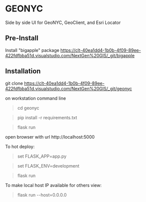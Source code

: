 # GEONYC

Side by side UI for GeoNYC, GeoClient, and Esri Locator

## Pre-Install

Install "bigapple" package
https://clt-40ea1dd4-1b0b-4f09-89ee-422fdfbba51d.visualstudio.com/NextGen%20GIS/_git/bigapple

## Installation

git clone https://clt-40ea1dd4-1b0b-4f09-89ee-422fdfbba51d.visualstudio.com/NextGen%20GIS/_git/geonyc

on workstation command line
  
  > cd geonyc

  > pip install -r requirements.txt
  
  > flask run

  open browser with url http://localhost:5000 


To hot deploy:

  > set FLASK_APP=app.py
  
  > set FLASK_ENV=development
  
  > flask run

To make local host IP available for others view:

  > flask run --host=0.0.0.0
